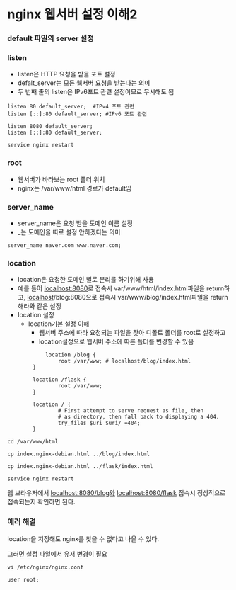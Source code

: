 # nginx 웹서버 설정 이해2

### default 파일의 server 설정

### listen

- listen은 HTTP 요청을 받을 포트 설정
- defalt_server는 모든 웹서버 요청을 받는다는 의미
- 두 번째 줄의 listen은 IPv6포트 관련 설정이므로 무시해도 됨

```docker
listen 80 default_server;  #IPv4 포트 관련
listen [::]:80 default_server; #IPv6 포트 관련

listen 8080 default_server;
listen [::]:80 default_server;
```

```docker
service nginx restart
```

### root

- 웹서버가 바라보는 root 폴더 위치
- nginx는 /var/www/html 경로가 default임

### server_name

- server_name은 요청 받을 도메인 이름 설정
- _는 도메인을 따로 설정 안하겠다는 의미

```docker
server_name naver.com www.naver.com;
```

### location

- location은 요청한 도메인 별로 분리를 하기위해 사용
- 예를 들어 [localhost:8080](http://localhost:8080)로 접속시 var/www/html/index.html파일을 return하고, [localhost](http://localhost:8080)/blog:8080으로 접속시 var/www/blog/index.html파일을 return해라와 같은 설정
- location 설정
    - location기본 설정 이해
        - 웹서버 주소에 따라 요청되는 파일을 찾아 디폴트 폴더를 root로 설정하고
        - location설정으로 웹서버 주소에 따른 폴더를 변경할 수 있음

```docker
    		location /blog {
                root /var/www; # localhost/blog/index.html
        }

        location /flask {
                root /var/www;
        }

        location / {
                # First attempt to serve request as file, then
                # as directory, then fall back to displaying a 404.
                try_files $uri $uri/ =404;
        }

```

```docker
cd /var/www/html

cp index.nginx-debian.html ../blog/index.html

cp index.nginx-debian.html ../flask/index.html

service nginx restart
```

웹 브라우저에서 [localhost:8080/blog와](http://localhost:8080/blog와) [localhost:8080/flask](http://localhost:8080/flask) 접속시 정상적으로 접속되는지 확인하면 된다.

### 에러 해결

location을 지정해도 nginx를 찾을 수 없다고 나올 수 있다. 

그러면 설정 파일에서 유저 변경이 필요

```docker
vi /etc/nginx/nginx.conf

user root;
```